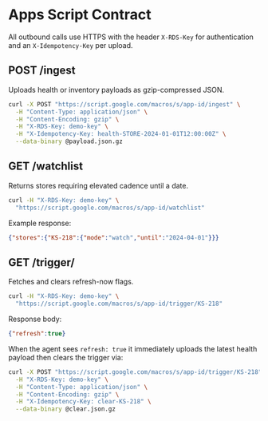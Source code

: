# Apps Script Contract

All outbound calls use HTTPS with the header `X-RDS-Key` for authentication and an `X-Idempotency-Key` per upload.

## POST /ingest
Uploads health or inventory payloads as gzip-compressed JSON.

```bash
curl -X POST "https://script.google.com/macros/s/app-id/ingest" \
  -H "Content-Type: application/json" \
  -H "Content-Encoding: gzip" \
  -H "X-RDS-Key: demo-key" \
  -H "X-Idempotency-Key: health-STORE-2024-01-01T12:00:00Z" \
  --data-binary @payload.json.gz
```

## GET /watchlist
Returns stores requiring elevated cadence until a date.

```bash
curl -H "X-RDS-Key: demo-key" \
  "https://script.google.com/macros/s/app-id/watchlist"
```

Example response:

```json
{"stores":{"KS-218":{"mode":"watch","until":"2024-04-01"}}}
```

## GET /trigger/<store>
Fetches and clears refresh-now flags.

```bash
curl -H "X-RDS-Key: demo-key" \
  "https://script.google.com/macros/s/app-id/trigger/KS-218"
```

Response body:

```json
{"refresh":true}
```

When the agent sees `refresh: true` it immediately uploads the latest health payload then clears the trigger via:

```bash
curl -X POST "https://script.google.com/macros/s/app-id/trigger/KS-218" \
  -H "X-RDS-Key: demo-key" \
  -H "Content-Type: application/json" \
  -H "Content-Encoding: gzip" \
  -H "X-Idempotency-Key: clear-KS-218" \
  --data-binary @clear.json.gz
```
